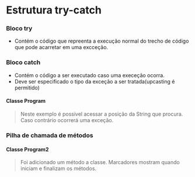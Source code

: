 # Estrutura try-catch
>
### Bloco try
* Contém o código que repreenta a execução normal do trecho de código que pode acarretar em uma excceção.

### Bloco catch
* Contém o código a ser executado caso uma execeção ocorra.
* Deve ser especificado o tipo da exceção a ser tratada(upcasting é permitido)

#### Classe Program
>Neste exemplo é possivel acessar a posição da String que procura.
>Caso contrário ocorrerá uma exceção.

### Pilha de chamada de métodos
#### Classe Program2
>Foi adicionado um método a classe.
>Marcadores mostram quando iniciam e finalizam os métodos.
>
